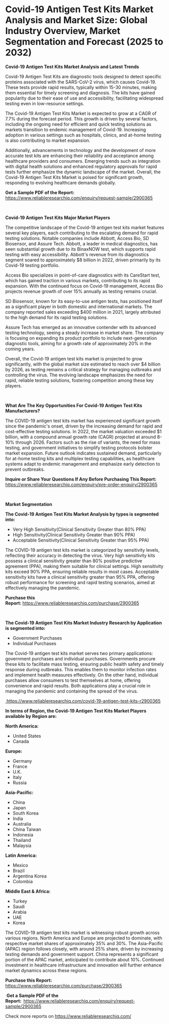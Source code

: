 <p><h1>Covid-19 Antigen Test Kits Market Analysis and Market Size: Global Industry Overview, Market Segmentation and Forecast (2025 to 2032)</h1></p><p><strong>Covid-19 Antigen Test Kits Market Analysis and Latest Trends</strong></p>
<p><p>Covid-19 Antigen Test Kits are diagnostic tools designed to detect specific proteins associated with the SARS-CoV-2 virus, which causes Covid-19. These tests provide rapid results, typically within 15-30 minutes, making them essential for timely screening and diagnosis. The kits have gained popularity due to their ease of use and accessibility, facilitating widespread testing even in low-resource settings.</p><p>The Covid-19 Antigen Test Kits Market is expected to grow at a CAGR of 7.7% during the forecast period. This growth is driven by several factors, including the ongoing need for efficient and quick testing solutions as markets transition to endemic management of Covid-19. Increasing adoption in various settings such as hospitals, clinics, and at-home testing is also contributing to market expansion. </p><p>Additionally, advancements in technology and the development of more accurate test kits are enhancing their reliability and acceptance among healthcare providers and consumers. Emerging trends such as integration with digital health solutions and enhanced regulatory approvals for rapid tests further emphasize the dynamic landscape of the market. Overall, the Covid-19 Antigen Test Kits Market is poised for significant growth, responding to evolving healthcare demands globally.</p></p>
<p><strong>Get a Sample PDF of the Report:&nbsp;</strong> <a href="https://www.reliableresearchiq.com/enquiry/request-sample/2900365?utm_campaign=3361&utm_medium=2&utm_source=Github&utm_content=ia&utm_term=16032025&utm_id=covid-19-antigen-test-kits">https://www.reliableresearchiq.com/enquiry/request-sample/2900365</a></p>
<p>&nbsp;</p>
<p><strong>Covid-19 Antigen Test Kits Major Market Players</strong></p>
<p><p>The competitive landscape of the Covid-19 antigen test kits market features several key players, each contributing to the escalating demand for rapid testing solutions. Notable companies include Abbott, Access Bio, SD Biosensor, and Assure Tech. Abbott, a leader in medical diagnostics, has seen substantial growth due to its BinaxNOW test, which supports rapid testing with easy accessibility. Abbott's revenue from its diagnostics segment soared to approximately $8 billion in 2022, driven primarily by its Covid-19 testing portfolio.</p><p>Access Bio specializes in point-of-care diagnostics with its CareStart test, which has gained traction in various markets, contributing to its rapid expansion. With the continued focus on Covid-19 management, Access Bio projects revenue growth of over 15% annually as testing remains crucial.</p><p>SD Biosensor, known for its easy-to-use antigen tests, has positioned itself as a significant player in both domestic and international markets. The company reported sales exceeding $400 million in 2021, largely attributed to the high demand for its rapid testing solutions.</p><p>Assure Tech has emerged as an innovative contender with its advanced testing technology, seeing a steady increase in market share. The company is focusing on expanding its product portfolio to include next-generation diagnostic tools, aiming for a growth rate of approximately 20% in the coming years.</p><p>Overall, the Covid-19 antigen test kits market is projected to grow significantly, with the global market size estimated to reach over $4 billion by 2026, as testing remains a critical strategy for managing outbreaks and controlling the virus. The evolving landscape emphasizes the need for rapid, reliable testing solutions, fostering competition among these key players.</p></p>
<p>&nbsp;</p>
<p><strong>What Are The Key Opportunities For Covid-19 Antigen Test Kits Manufacturers?</strong></p>
<p><p>The COVID-19 antigen test kits market has experienced significant growth since the pandemic's onset, driven by the increasing demand for rapid and cost-effective testing solutions. In 2022, the market valuation exceeded $1 billion, with a compound annual growth rate (CAGR) projected at around 8-10% through 2026. Factors such as the rise of variants, the need for mass testing, and government initiatives to simplify testing protocols bolster market expansion. Future outlook indicates sustained demand, particularly for at-home testing kits and multiplex testing capabilities, as healthcare systems adapt to endemic management and emphasize early detection to prevent outbreaks.</p></p>
<p><strong>Inquire or Share Your Questions If Any Before Purchasing This Report:</strong> <a href="https://www.reliableresearchiq.com/enquiry/pre-order-enquiry/2900365?utm_campaign=3361&utm_medium=2&utm_source=Github&utm_content=ia&utm_term=16032025&utm_id=covid-19-antigen-test-kits">https://www.reliableresearchiq.com/enquiry/pre-order-enquiry/2900365</a></p>
<p>&nbsp;</p>
<p><strong>Market Segmentation</strong></p>
<p><strong>The Covid-19 Antigen Test Kits Market Analysis by types is segmented into:</strong></p>
<p><ul><li>Very High Sensitivity(Clinical Sensitivity Greater than 80% PPA)</li><li>High Sensitivity(Clinical Sensitivity Greater than 90% PPA)</li><li>Acceptable Sensitivity(Clinical Sensitivity Greater than 95% PPA)</li></ul></p>
<p><p>The COVID-19 antigen test kits market is categorized by sensitivity levels, reflecting their accuracy in detecting the virus. Very high sensitivity kits possess a clinical sensitivity greater than 80% positive predictive agreement (PPA), making them suitable for clinical settings. High sensitivity kits exceed 90% PPA, ensuring reliable results in most cases. Acceptable sensitivity kits have a clinical sensitivity greater than 95% PPA, offering robust performance for screening and rapid testing scenarios, aimed at effectively managing the pandemic.</p></p>
<p><strong>Purchase this Report:&nbsp;</strong><a href="https://www.reliableresearchiq.com/purchase/2900365?utm_campaign=3361&utm_medium=2&utm_source=Github&utm_content=ia&utm_term=16032025&utm_id=covid-19-antigen-test-kits">https://www.reliableresearchiq.com/purchase/2900365</a></p>
<p>&nbsp;</p>
<p><strong>The Covid-19 Antigen Test Kits Market Industry Research by Application is segmented into:</strong></p>
<p><ul><li>Government Purchases</li><li>Individual Purchases</li></ul></p>
<p><p>The Covid-19 antigen test kits market serves two primary applications: government purchases and individual purchases. Governments procure these kits to facilitate mass testing, ensuring public health safety and timely response during outbreaks. This enables them to monitor infection rates and implement health measures effectively. On the other hand, individual purchases allow consumers to test themselves at home, offering convenience and rapid results. Both applications play a crucial role in managing the pandemic and containing the spread of the virus.</p></p>
<p><a href="https://www.reliableresearchiq.com/covid-19-antigen-test-kits-r2900365?utm_campaign=3361&utm_medium=2&utm_source=Github&utm_content=ia&utm_term=16032025&utm_id=covid-19-antigen-test-kits">&nbsp;https://www.reliableresearchiq.com/covid-19-antigen-test-kits-r2900365</a></p>
<p><strong>In terms of Region, the Covid-19 Antigen Test Kits Market Players available by Region are:</strong></p>
<p>
    <p> <strong> North America: </strong>
        <ul>
            <li>United States</li>
            <li>Canada</li>
        </ul>
        </p> 
    <p> <strong> Europe: </strong>
        <ul>
            <li>Germany</li>
            <li>France</li>
            <li>U.K.</li>
            <li>Italy</li>
            <li>Russia</li>
        </ul>
        </p> 
    <p> <strong> Asia-Pacific: </strong>
        <ul>
            <li>China</li>
            <li>Japan</li>
            <li>South Korea</li>
            <li>India</li>
            <li>Australia</li>
            <li>China Taiwan</li>
            <li>Indonesia</li>
            <li>Thailand</li>
            <li>Malaysia</li>
        </ul>
        </p> 
    <p> <strong> Latin America: </strong>
        <ul>
            <li>Mexico</li>
            <li>Brazil</li>
            <li>Argentina Korea</li>
            <li>Colombia</li>
        </ul>
        </p> 
    <p> <strong> Middle East & Africa: </strong>
        <ul>
            <li>Turkey</li>
            <li>Saudi</li>
            <li>Arabia</li>
            <li>UAE</li>
            <li>Korea</li>
        </ul>
    </p>
    </p>
<p><p>The COVID-19 antigen test kits market is witnessing robust growth across various regions. North America and Europe are projected to dominate, with respective market shares of approximately 35% and 30%. The Asia-Pacific (APAC) region follows closely, with around 25% share, driven by increasing testing demands and government support. China represents a significant portion of the APAC market, anticipated to contribute about 10%. Continued investment in healthcare infrastructure and innovation will further enhance market dynamics across these regions.</p></p>
<p><strong>Purchase this Report: </strong><a href="https://www.reliableresearchiq.com/purchase/2900365?utm_campaign=3361&utm_medium=2&utm_source=Github&utm_content=ia&utm_term=16032025&utm_id=covid-19-antigen-test-kits">https://www.reliableresearchiq.com/purchase/2900365</a></p>
<p>&nbsp;<strong>Get a Sample PDF of the Report:&nbsp;&nbsp;</strong><a href="https://www.reliableresearchiq.com/enquiry/request-sample/2900365?utm_campaign=3361&utm_medium=2&utm_source=Github&utm_content=ia&utm_term=16032025&utm_id=covid-19-antigen-test-kits">https://www.reliableresearchiq.com/enquiry/request-sample/2900365</a></p>
<p><strong></strong></p>
<p>Check more reports on <a href="https://www.reliableresearchiq.com/?utm_campaign=3361&utm_medium=2&utm_source=Github&utm_content=ia&utm_term=16032025&utm_id=covid-19-antigen-test-kits">https://www.reliableresearchiq.com/</a></p>